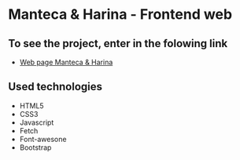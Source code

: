 # **Manteca & Harina - Frontend web**

## To see the project, enter in the folowing link

- [Web page Manteca & Harina](https://vuoso-l.github.io/client-manteca-y-harina/)

## Used technologies
- HTML5
- CSS3
- Javascript
- Fetch
- Font-awesone
- Bootstrap
